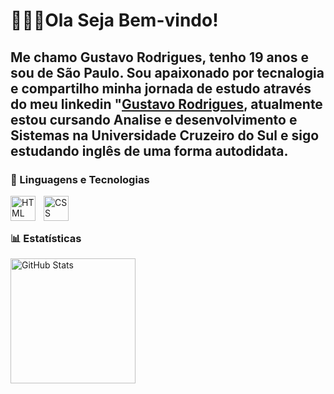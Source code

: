 # 👨🏽‍💻Ola Seja Bem-vindo!

Me chamo Gustavo Rodrigues, tenho 19 anos e sou de São Paulo. Sou apaixonado por tecnalogia e compartilho  minha jornada de estudo através do meu  linkedin "[Gustavo Rodrigues](https://www.linkedin.com/in/gustavo-rodrigues-68760025b/), atualmente estou cursando Analise e desenvolvimento e Sistemas na  Universidade Cruzeiro do Sul e sigo estudando inglês de uma forma autodidata.
---


### 🤖 Linguagens e Tecnologias
<img 
    align="left" 
    alt="HTML"
    title="HTML" 
    width="40px" 
    style="padding-right: 10px;" 
    src="https://cdn.jsdelivr.net/gh/devicons/devicon@latest/icons/html5/html5-original.svg"/>

  <img 
  align="left" 
  alt="CSS" 
  title="CSS"
  width="40px" 
  style="padding-right: 10px;" 
  src="https://cdn.jsdelivr.net/gh/devicons/devicon@latest/icons/css3/css3-original.svg"/>

  <br>
  <br>
  
  ### 📊 Estatísticas

  <p>
  <img 
    align="left" 
    alt="GitHub Stats" 
    height="200" 
    style="padding-right: 10px;" 
    src="https://github-readme-stats.vercel.app/api?username=gustavo-rodrigues&show_icons=true&theme=holi&include_all_commits=true&locale=pt-br" 
  />

